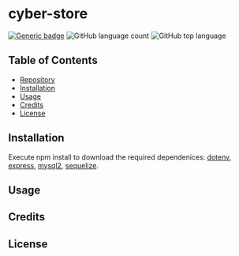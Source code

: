 # cyber-store

[![Generic badge](https://img.shields.io/badge/license-MIT-<COLOR>.svg)](#license)
![GitHub language count](https://img.shields.io/github/languages/count/cdfishe1/generate-readme)
![GitHub top language](https://img.shields.io/github/languages/top/cdfishe1/generate-readme)


## Table of Contents
* [Repository](#repository)
* [Installation](#installation)
* [Usage](#usage)
* [Credits](#credits)
* [License](#license)

## Installation

Execute npm install to download the required dependenices: [dotenv](https://www.npmjs.com/package/dotenv), [express](https://www.npmjs.com/package/express), [mysql2](https://www.npmjs.com/package/mysql2), [sequelize](https://www.npmjs.com/package/sequelize).

## Usage

## Credits


## License

